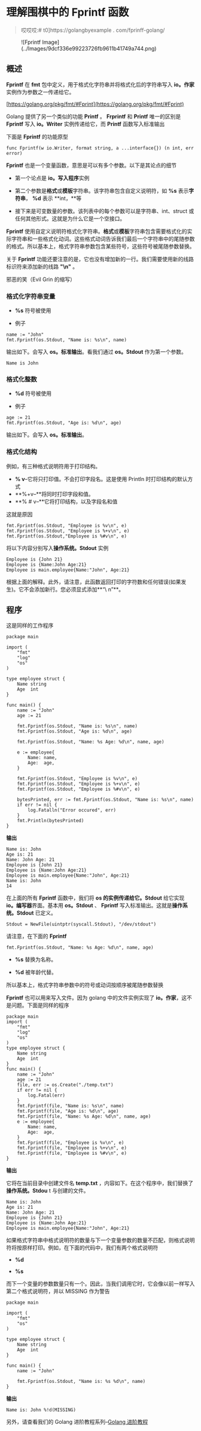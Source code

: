# 理解围棋中的 Fprintf 函数

> 哎哎哎:# t0]https://golangbyexample . com/fprinff-golang/

<figure class="wp-block-image size-large is-resized">![Fprintf Image](../Images/9dcf336e99223726fb9611b41749a744.png)</figure>

## **概述**

**Fprintf** 在 **fmt** 包中定义，用于格式化字符串并将格式化后的字符串写入 **io。作家**实例作为参数之一传递给它。

[https://golang.org/pkg/fmt/#Fprint](https://golang.org/pkg/fmt/#Fprint)

Golang 提供了另一个类似的功能 **Printf** 。 **Frprintf** 和 **Printf** 唯一的区别是 **Fprintf** 写入 **io。Writer** 实例传递给它，而 **Printf** 函数写入标准输出

下面是 **Fprintf** 的功能原型

```
func Fprintf(w io.Writer, format string, a ...interface{}) (n int, err error)
```

**Fprintf** 也是一个变量函数，意思是可以有多个参数。以下是其论点的细节

*   第一个论点是 **io。写入程序**实例

*   第二个参数是**格式**或**模板**字符串。该字符串包含自定义说明符，如 **%s** 表示**字符串**， **%d** 表示 **int，**等

*   接下来是可变数量的参数。该列表中的每个参数可以是字符串、int、struct 或任何其他形式。这就是为什么它是一个空接口。

**Fprintf** 使用自定义说明符格式化字符串。**格式**或**模板**字符串包含需要格式化的实际字符串和一些格式化动词。这些格式动词告诉我们最后一个字符串中的尾随参数的格式。所以基本上，格式字符串参数包含某些符号，这些符号被尾随参数替换。

关于 **Fprintf** 功能还要注意的是，它也没有增加新的一行。我们需要使用新的线路标识符来添加新的线路 **"\n"** 。

邪恶的笑（Evil Grin 的缩写）

### **格式化字符串变量**

*   **%s** 符号被使用

*   例子

```
name := "John"
fmt.Fprintf(os.Stdout, "Name is: %s\n", name)
```

输出如下。会写入 **os。标准输出**。看我们通过 **os。Stdout** 作为第一个参数。

```
Name is John
```

### **格式化整数**

*   **%d** 符号被使用

*   例子

```
age := 21
fmt.Fprintf(os.Stdout, "Age is: %d\n", age)
```

输出如下。会写入 **os。标准输出**。

### **格式化结构**

例如，有三种格式说明符用于打印结构。

*   **% v**–它将只打印值。不会打印字段名。这是使用 Println 时打印结构的默认方式
*   **%+v–**将同时打印字段和值。
*   **% # v–**它将打印结构，以及字段名和值

这就是原因

```
fmt.Fprintf(os.Stdout, "Employee is %v\n", e)
fmt.Fprintf(os.Stdout, "Employee is %+v\n", e)
fmt.Fprintf(os.Stdout,"Employee is %#v\n", e)
```

将以下内容分别写入**操作系统。Stdout** 实例

```
Employee is {John 21}
Employee is {Name:John Age:21}
Employee is main.employee{Name:"John", Age:21}
```

根据上面的解释。此外，请注意，此函数返回打印的字符数和任何错误(如果发生)。它不会添加新行。您必须显式添加**“\ n”**。

## **程序**

这是同样的工作程序

```
package main

import (
	"fmt"
	"log"
	"os"
)

type employee struct {
	Name string
	Age  int
}

func main() {
	name := "John"
	age := 21

	fmt.Fprintf(os.Stdout, "Name is: %s\n", name)
	fmt.Fprintf(os.Stdout, "Age is: %d\n", age)

	fmt.Fprintf(os.Stdout, "Name: %s Age: %d\n", name, age)

	e := employee{
		Name: name,
		Age:  age,
	}

	fmt.Fprintf(os.Stdout, "Employee is %v\n", e)
	fmt.Fprintf(os.Stdout, "Employee is %+v\n", e)
	fmt.Fprintf(os.Stdout, "Employee is %#v\n", e)

	bytesPrinted, err := fmt.Fprintf(os.Stdout, "Name is: %s\n", name)
	if err != nil {
		log.Fatalln("Error occured", err)
	}
	fmt.Println(bytesPrinted)
}
```

**输出**

```
Name is: John
Age is: 21
Name: John Age: 21
Employee is {John 21}
Employee is {Name:John Age:21}
Employee is main.employee{Name:"John", Age:21}
Name is: John
14
```

在上面的所有 **Fprintf** 函数中，我们将 **os 的实例传递给它。Stdout** 给它实现 **io。编写器**界面。基本用 **os。Stdout** 、 **Fprintf** 写入标准输出。这就是**操作系统。Stdout** 已定义。

```
Stdout = NewFile(uintptr(syscall.Stdout), "/dev/stdout")
```

请注意，在下面的 **Fprintf**

```
fmt.Fprintf(os.Stdout, "Name: %s Age: %d\n", name, age)
```

*   **%s** 替换为名称。

*   **%d** 被年龄代替。

所以基本上，格式字符串参数中的符号或动词按顺序被尾随参数替换

**Fprintf** 也可以用来写入文件。因为 golang 中的文件实例实现了 **io。作家**，这不是问题。下面是同样的程序

```
package main
import (
    "fmt"
    "log"
    "os"
)
type employee struct {
    Name string
    Age  int
}
func main() {
    name := "John"
    age := 21
    file, err := os.Create("./temp.txt")
    if err != nil {
        log.Fatal(err)
    }
    fmt.Fprintf(file, "Name is: %s\n", name)
    fmt.Fprintf(file, "Age is: %d\n", age)
    fmt.Fprintf(file, "Name: %s Age: %d\n", name, age)
    e := employee{
        Name: name,
        Age:  age,
    }
    fmt.Fprintf(file, "Employee is %v\n", e)
    fmt.Fprintf(file, "Employee is %+v\n", e)
    fmt.Fprintf(file, "Employee is %#v\n", e)
}
```

**输出**

它将在当前目录中创建文件名 **temp.txt** ，内容如下。在这个程序中，我们替换了**操作系统。Stdou** t 与创建的文件。

```
Name is: John
Age is: 21
Name: John Age: 21
Employee is {John 21}
Employee is {Name:John Age:21}
Employee is main.employee{Name:"John", Age:21}
```

如果格式字符串中格式说明符的数量与下一个变量参数的数量不匹配，则格式说明符将按原样打印。例如，在下面的代码中，我们有两个格式说明符

*   **%d**

*   **%s**

而下一个变量的参数数量只有一个。因此，当我们调用它时，它会像以前一样写入第二个格式说明符，并以 MISSING 作为警告

```
package main

import (
	"fmt"
	"os"
)

type employee struct {
	Name string
	Age  int
}

func main() {
	name := "John"

	fmt.Fprintf(os.Stdout, "Name is: %s %d\n", name)
}
```

**输出**

```
Name is: John %!d(MISSING)
```

另外，请查看我们的 Golang 进阶教程系列–[Golang 进阶教程](https://golangbyexample.com/golang-comprehensive-tutorial/)